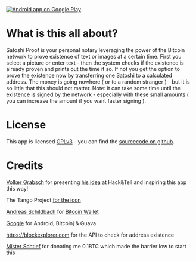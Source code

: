 <a href="https://play.google.com/store/apps/details?id=org.ligi.satoshiproof">
  <img alt="Android app on Google Play"
       src="https://developer.android.com/images/brand/en_app_rgb_wo_60.png" />
</a>

<h1>What is this all about?</h1>

Satoshi Proof is your personal notary leveraging the power of the Bitcoin network to prove existence of text or images at a certain time.
First you select a picture or enter text - then the system checks if the existence is already proven and prints out the time if so. If not you get the option to prove the existence now by transferring one Satoshi to a calculated address.
The money is going nowhere ( or to a random stranger ) - but it is so little that this should not matter. Note: it can take some time until the existence is signed by the network - especially with these small amounts ( you can increase the amount if you want faster signing ).

<h1>License</h1>
This app is licensed <a href="http://gplv3.fsf.org/">GPLv3</a> - you can find the <a href="https://github.com/ligi/SatoshiProof">sourcecode on github</a>.
<h1>Credits</h1>
<p>
  <a href="https://github.com/vog">Volker Grabsch</a> for presenting <a href="https://github.com/vog/bitcoinproof">his idea</a> at Hack&Tell and inspiring this app this way!
</p>
<p>
 The Tango Project <a href="http://openclipart.org/detail/36067/tango-application-certificate-by-warszawianka"> for the icon</a>
</p>
<p>
    <a href="https://plus.google.com/114712911621260660401">Andreas Schildbach</a> for <a href="https://play.google.com/store/apps/details?id=de.schildbach.wallet">Bitcoin Wallet</a>
</p>
<p>
    <a href="https://google.com">Google</a> for Android, Bitcoinj & Guava
</p>
<p>
    <a href="https://blockexplorer.com/">https://blockexplorer.com</a> for the API to check for address existence
</p>
<p>
    <a href="https://plus.google.com/109645840809543546390">Mister Schtief</a> for donating me 0.1BTC which made the barrier low to start this
</p>